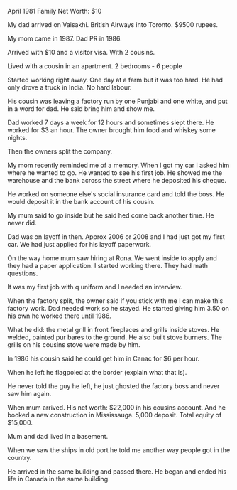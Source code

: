 April 1981 Family Net Worth: $10

My dad arrived on Vaisakhi. British Airways into Toronto. $9500 rupees.

My mom came in 1987. Dad PR in 1986.

Arrived with $10 and a visitor visa. With 2 cousins.

Lived with a cousin in an apartment. 2 bedrooms - 6 people

Started working right away. One day at a farm but it was too hard. He had only drove a truck in India. No hard labour.

His cousin was leaving a factory run by one Punjabi and one white, and put in a word for dad. He said bring him and show me.

Dad worked 7 days a week for 12 hours and sometimes slept there. He worked for $3 an hour. The owner brought him food and whiskey some nights.

Then the owners split the company. 

My mom recently reminded me of a memory. When I got my car I asked him where he wanted to go. He wanted to see his first job. He showed me the warehouse and the bank across the street where he deposited his cheque.

He worked on someone else's social insurance card and told the boss. He would deposit it in the bank account of his cousin.

My mum said to go inside but he said hed come back another time. He never did.

Dad was on layoff in then. Approx 2006 or 2008 and I had just got my first car. We had just applied for his layoff paperwork. 

On the way home mum saw hiring at Rona. We went inside to apply and they had a paper application. I started working there. They had math questions.

It was my first job with q uniform and I needed an interview.

When the factory split, the owner said if you stick with me I can make this factory work. Dad needed work so he stayed.
He started giving him 3.50 on his own.he worked there until 1986.

What he did: the metal grill in front fireplaces and grills inside stoves. He welded, painted pur bares to the ground. He also built stove burners. The grills on his cousins stove were made by him.

In 1986 his cousin said he could get him in Canac for $6 per hour.

When he left he flagpoled at the border (explain what that is).

He never told the guy he left, he just ghosted the factory boss and never saw him again.

When mum arrived. His net worth: $22,000 in his cousins account. And he booked a new construction in Mississauga. 5,000 deposit. Total equity of $15,000.

Mum and dad lived in a basement. 

When we saw the ships in old port he told me another way people got in the country.

He arrived in the same building and passed there. He began and ended his life in Canada in the same building.
